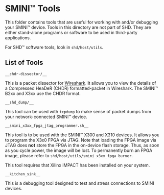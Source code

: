 SMINI™ Tools
============================

This folder contains tools that are useful for working with and/or debugging
your SMINI™ device. Tools in this directory are not part of SHD. They are
either stand-alone programs or software to be used in third-party applications.

For SHD™ software tools, look in `shd/host/utils`.


## List of Tools

`__chdr-dissector/__`

This is a packet dissector for [Wireshark](http://www.wireshark.org/). It allows
you to view the details of a Compressed HeaDeR (CHDR) formatted-packet in
Wireshark. The SMINI™ B2xx and X3xx use the CHDR format.

`__shd_dump/__`

This tool can be used with `tcpdump` to make sense of packet dumps from your
network-connected SMINI™ device.

`__smini_x3xx_fpga_jtag_programmer.sh__`

This tool is to be used with the SMINI™ X300 and X310 devices. It allows you to
program the X3x0 FPGA via JTAG. Note that loading the FPGA image via JTAG does
**not** store the FPGA in the on-device flash storage. Thus, as soon as you
cycle power, the image will be lost. To permanently burn an FPGA image, please
refer to `shd/host/utils/smini_x3xx_fpga_burner`.

This tool requires that Xilinx iMPACT has been installed on your system.

`__kitchen_sink__`

This is a debugging tool designed to test and stress connections to SMINI
devices.
